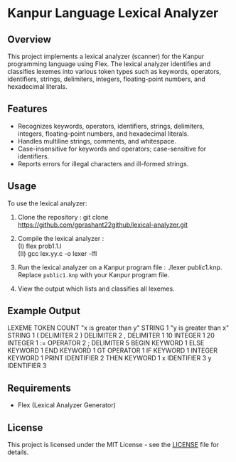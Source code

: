 # Kanpur Language Lexical Analyzer

## Overview
This project implements a lexical analyzer (scanner) for the Kanpur programming language using Flex. The lexical analyzer identifies and classifies lexemes into various token types such as keywords, operators, identifiers, strings, delimiters, integers, floating-point numbers, and hexadecimal literals.

## Features
- Recognizes keywords, operators, identifiers, strings, delimiters, integers, floating-point numbers, and hexadecimal literals.
- Handles multiline strings, comments, and whitespace.
- Case-insensitive for keywords and operators; case-sensitive for identifiers.
- Reports errors for illegal characters and ill-formed strings.

## Usage
To use the lexical analyzer:
1. Clone the repository :
git clone https://github.com/gprashant22github/lexical-analyzer.git
2. Compile the lexical analyzer : <br>
    (I) flex prob1.1.l <br>
    (II) gcc lex.yy.c -o lexer -lfl

3. Run the lexical analyzer on a Kanpur program file :
./lexer public1.knp.
Replace `public1.knp` with your Kanpur program file.

4. View the output which lists and classifies all lexemes.

## Example Output

LEXEME  TOKEN   COUNT
"x is greater than y"   STRING  1
"y is greater than x"   STRING  1
(       DELIMITER       2
)       DELIMITER       2
,       DELIMITER       1
10      INTEGER 1
20      INTEGER 1
:=      OPERATOR        2
;       DELIMITER       5
BEGIN   KEYWORD 1
ELSE    KEYWORD 1
END     KEYWORD 1
GT      OPERATOR        1
IF      KEYWORD 1
INTEGER KEYWORD 1
PRINT   IDENTIFIER      2
THEN    KEYWORD 1
x       IDENTIFIER      3
y       IDENTIFIER      3




## Requirements
- Flex (Lexical Analyzer Generator)

## License
This project is licensed under the MIT License - see the [LICENSE](LICENSE) file for details.
